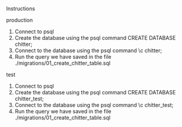 Instructions

production
1. Connect to psql
2. Create the database using the psql command  CREATE DATABASE chitter;
3. Connect to the database using the psql command \c chitter;
4. Run the query we have saved in the file ./migrations/01_create_chitter_table.sql

test

1. Connect to psql
2. Create the database using the psql command  CREATE DATABASE chitter_test;
3. Connect to the database using the psql command \c chitter_test;
4. Run the query we have saved in the file ./migrations/01_create_chitter_table.sql

